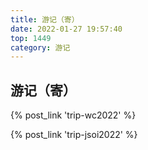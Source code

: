 ```yaml
---
title: 游记（寄）
date: 2022-01-27 19:57:40
top: 1449
category: 游记
---
```


## 游记（寄）

<!-- more -->

{% post_link 'trip-wc2022' %}

{% post_link 'trip-jsoi2022' %}
